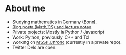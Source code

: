 # About me

* Studying mathematics in Germany (Bonn).
* [Blog posts (Math/CS) and lecture notes](https://mssh.dev).
* Private projects: Mostly in Python / Javascript
* Work: Python, previously: C++ and Tcl
* Working on [MSSH.Chrono](https://github.com/MathManuelHinz/chrono "Chrono") (currently in a private repo).
* Twitter DMs are open.
